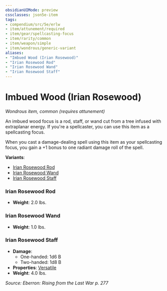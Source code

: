 ```yaml
---
obsidianUIMode: preview
cssclasses: json5e-item
tags:
- compendium/src/5e/erlw
- item/attunement/required
- item/gear/spellcasting-focus
- item/rarity/common
- item/weapon/simple
- item/wondrous/generic-variant
aliases: 
- "Imbued Wood (Irian Rosewood)"
- "Irian Rosewood Rod"
- "Irian Rosewood Wand"
- "Irian Rosewood Staff"
---
```

# Imbued Wood (Irian Rosewood)
*Wondrous item, common (requires attunement)*  


An imbued wood focus is a rod, staff, or wand cut from a tree infused with extraplanar energy. If you're a spellcaster, you can use this item as a spellcasting focus.

When you cast a damage-dealing spell using this item as your spellcasting focus, you gain a +1 bonus to one radiant damage roll of the spell.

**Variants**:
- [Irian Rosewood Rod](#Irian%20Rosewood%20Rod)
- [Irian Rosewood Wand](#Irian%20Rosewood%20Wand)
- [Irian Rosewood Staff](#Irian%20Rosewood%20Staff)

### Irian Rosewood Rod

- **Weight**: 2.0 lbs.

### Irian Rosewood Wand

- **Weight**: 1.0 lbs.

### Irian Rosewood Staff

- **Damage**:
  - One-handed: 1d6 B
  - Two-handed: 1d8 B
- **Properties**: [Versatile](Mechanics/Rules/item-properties.md#Versatile)
- **Weight**: 4.0 lbs.


*Source: Eberron: Rising from the Last War p. 277*